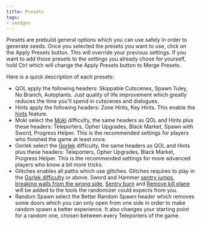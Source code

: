 ```yaml
---
title: Presets
tags:
- seedgen
---
```


Presets are prebuild general options which you can use safely in order to generate seeds. Once you selected the presets you want to use, click on the Apply Presets button. This will override your previous settings. If you want to add those presets to the settings you already chose for yourself, hold Ctrl which will change the Apply Presets button to Merge Presets.

Here is a quick description of each presets:
* QOL apply the following headers: Skippable Cutscenes, Spawn Tuley, No Branch, Autoplants. Just quality of life improvement which greatly reduces the time you'll spend in cutscenes and dialogues.
* Hints apply the following headers: Zone Hints, Key Hints. This enable the [hints](/features/hints) feature.
* Moki select the [Moki](/seedgen/paths#moki) difficulty, the same headers as QOL and Hints plus these headers: Teleporters, Opher Upgrades, Black Market, Spawn with Sword, Progress Helper. This is the recommended settings for players who finished the game at least once.
* Gorlek select the [Gorlek](/seedgen/paths#gorlek) difficulty, the same headers as QOL and Hints plus these headers: Teleporters, Opher Upgrades, Black Market, Progress Helper. This is the recommended settings for more advanced players who know a bit more tricks.
* Glitches enables all paths which use glitches. Glitches requires to play in the [Gorlek difficulty](/seedgen/paths#gorlek) or above. Sword and Hammer [sentry jumps](/tutorials/movement/sentry-jumps), [breaking walls from the wrong side](/tutorials/movement/wall-break), [Sentry burn](/tutorials/movement/sentry-as-a-fire-source) and [Remove kill plane](/tutorials/location/feeding-ground-skip#after-cat-and-mouse) will be added to the tools the randomizer could expects from you. 
* Random Spawn select the Better Random Spawn header which removes some doors which you can only open from one side in order to make random spawn a better experience. It also changes your starting point for a random one, chosen between every Teleporters of the game.